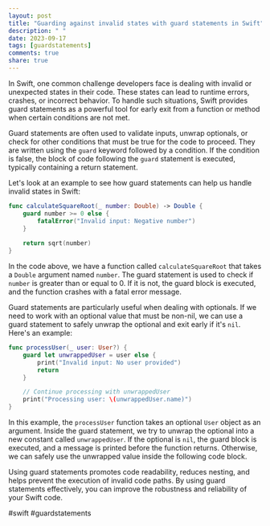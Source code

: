 ```yaml
---
layout: post
title: "Guarding against invalid states with guard statements in Swift"
description: " "
date: 2023-09-17
tags: [guardstatements]
comments: true
share: true
---
```


In Swift, one common challenge developers face is dealing with invalid or unexpected states in their code. These states can lead to runtime errors, crashes, or incorrect behavior. To handle such situations, Swift provides guard statements as a powerful tool for early exit from a function or method when certain conditions are not met.

Guard statements are often used to validate inputs, unwrap optionals, or check for other conditions that must be true for the code to proceed. They are written using the `guard` keyword followed by a condition. If the condition is false, the block of code following the `guard` statement is executed, typically containing a return statement.

Let's look at an example to see how guard statements can help us handle invalid states in Swift:

```swift
func calculateSquareRoot(_ number: Double) -> Double {
    guard number >= 0 else {
        fatalError("Invalid input: Negative number")
    }
    
    return sqrt(number)
}
```

In the code above, we have a function called `calculateSquareRoot` that takes a `Double` argument named `number`. The guard statement is used to check if `number` is greater than or equal to 0. If it is not, the guard block is executed, and the function crashes with a fatal error message.

Guard statements are particularly useful when dealing with optionals. If we need to work with an optional value that must be non-nil, we can use a guard statement to safely unwrap the optional and exit early if it's `nil`. Here's an example:

```swift
func processUser(_ user: User?) {
    guard let unwrappedUser = user else {
        print("Invalid input: No user provided")
        return
    }

    // Continue processing with unwrappedUser
    print("Processing user: \(unwrappedUser.name)")
}
```

In this example, the `processUser` function takes an optional `User` object as an argument. Inside the guard statement, we try to unwrap the optional into a new constant called `unwrappedUser`. If the optional is `nil`, the guard block is executed, and a message is printed before the function returns. Otherwise, we can safely use the unwrapped value inside the following code block.

Using guard statements promotes code readability, reduces nesting, and helps prevent the execution of invalid code paths. By using guard statements effectively, you can improve the robustness and reliability of your Swift code.

#swift #guardstatements